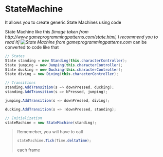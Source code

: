 # StateMachine
It allows you to create generic State Machines using code

State Machine like this *[Image taken from http://www.gameprogrammingpatterns.com/state.html, I recommend you to read it]
![State Machine from gameprogrammingpatterns.com](http://www.gameprogrammingpatterns.com/images/state-flowchart.png)*
can be converted to code like that
```cs
// States
State standing = new Standing(this.characterController);
State jumping = new Jumping(this.characterController);
State ducking = new Ducking(this.characterController);
State diving = new Diving(this.characterController);

// Transitions
standing.AddTransition(s => downPressed, ducking);
standing.AddTransition(s => bPressed, jumping);

jumping.AddTransition(s => downPressed, diving);

ducking.AddTransition(s => !downPressed, standing);

// Initialization
stateMachine = new StateMachine(standing);
```

>Rememeber, you will have to call
>```cs
>stateMachine.Tick(Time.deltaTime);
>```
>each frame

